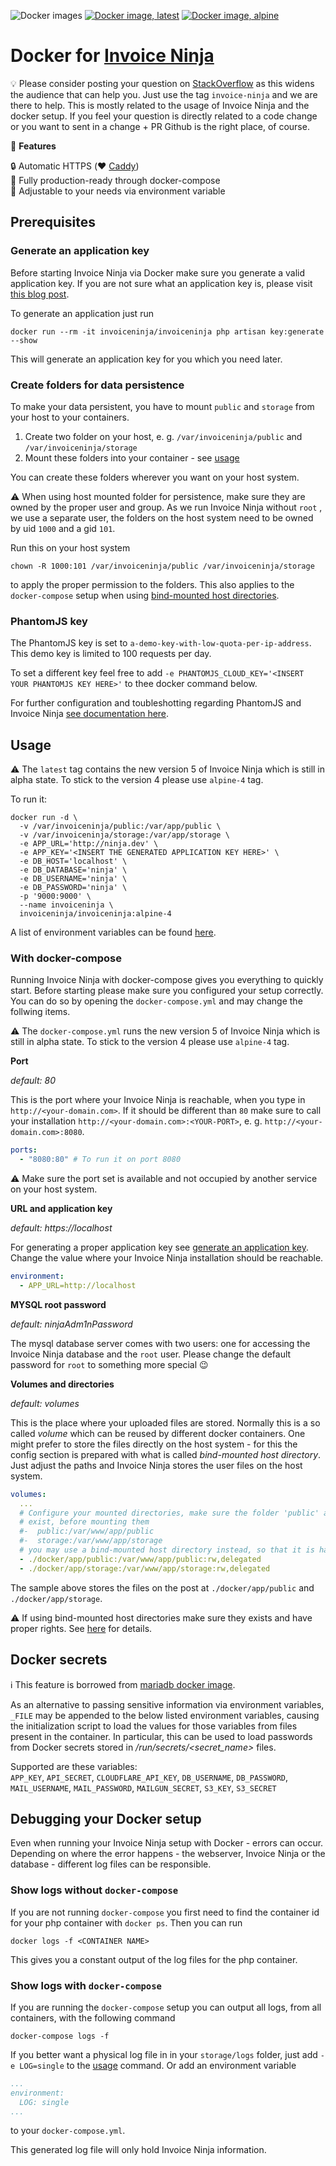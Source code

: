 ![Docker images](https://github.com/invoiceninja/dockerfiles/workflows/Docker%20images/badge.svg)
[![Docker image, latest](https://img.shields.io/docker/image-size/invoiceninja/invoiceninja/latest?label=latest)](https://hub.docker.com/r/invoiceninja/invoiceninja)
[![Docker image, alpine](https://img.shields.io/docker/image-size/invoiceninja/invoiceninja/alpine?label=alpine)](https://hub.docker.com/r/invoiceninja/invoiceninja)

# Docker for [Invoice Ninja](https://www.invoiceninja.com/) 

:bulb: Please consider posting your question on [StackOverflow](https://stackoverflow.com/) as this widens the audience that can help you. Just use the tag `invoice-ninja` and we are there to help. This is mostly related to the usage of Invoice Ninja and the docker setup.
If you feel your question is directly related to a code change or you want to sent in a change + PR Github is the right place, of course.

:crown: **Features**

:lock: Automatic HTTPS (:heart: [Caddy](https://caddyserver.com/))  
:hammer: Fully production-ready through docker-compose  
:pencil: Adjustable to your needs via environment variable  


## Prerequisites

### Generate an application key

Before starting Invoice Ninja via Docker make sure you generate a valid application key. If you are not sure what an application key is, please visit [this blog post](https://tighten.co/blog/app-key-and-you/).  

To generate an application just run

```shell
docker run --rm -it invoiceninja/invoiceninja php artisan key:generate --show
```

This will generate an application key for you which you need later.

### Create folders for data persistence

To make your data persistent, you have to mount `public` and `storage` from your host to your containers.

1. Create two folder on your host, e. g. `/var/invoiceninja/public` and `/var/invoiceninja/storage`
2. Mount these folders into your container - see [usage](#usage)

You can create these folders wherever you want on your host system.

:warning: When using host mounted folder for persistence, make sure they are owned by the proper user and group. As we run Invoice Ninja without `root` , we use a separate user, the folders on the host system need to be owned by uid `1000` and a gid `101`.  

Run this on your host system

```shell
chown -R 1000:101 /var/invoiceninja/public /var/invoiceninja/storage
```

to apply the proper permission to the folders. This also applies to the `docker-compose` setup when using [bind-mounted host directories](https://github.com/invoiceninja/dockerfiles/blob/master/docker-compose.yml#L17).


### PhantomJS key

The PhantomJS key is set to `a-demo-key-with-low-quota-per-ip-address`. This demo key is limited to 100 requests per day.

To set a different key feel free to add `-e PHANTOMJS_CLOUD_KEY='<INSERT YOUR PHANTOMJS KEY HERE>'` to thee docker command below.

For further configuration and toubleshotting regarding PhantomJS and Invoice Ninja [see documentation here](https://docs.invoiceninja.com/configure.html?#phantomjs).


## Usage

:warning: The `latest` tag contains the new version 5 of Invoice Ninja which is still in alpha state. To stick to the version 4 please use `alpine-4` tag.

To run it:

```shell
docker run -d \
  -v /var/invoiceninja/public:/var/app/public \
  -v /var/invoiceninja/storage:/var/app/storage \
  -e APP_URL='http://ninja.dev' \
  -e APP_KEY='<INSERT THE GENERATED APPLICATION KEY HERE>' \
  -e DB_HOST='localhost' \
  -e DB_DATABASE='ninja' \
  -e DB_USERNAME='ninja' \
  -e DB_PASSWORD='ninja' \
  -p '9000:9000' \
  --name invoiceninja \
  invoiceninja/invoiceninja:alpine-4
```
A list of environment variables can be found [here](https://github.com/invoiceninja/invoiceninja/blob/master/.env.example).


### With docker-compose

Running Invoice Ninja with docker-compose gives you everything to quickly start. Before starting please make sure you configured your setup correctly. You can do so by opening the `docker-compose.yml` and may change the follwing items.

:warning: The `docker-compose.yml` runs the new version 5 of Invoice Ninja which is still in alpha state. To stick to the version 4 please use `alpine-4` tag.

**Port**

_default: 80_  

This is the port where your Invoice Ninja is reachable, when you type in `http://<your-domain.com>`. If it should be different than `80` make sure to call your installation `http://<your-domain.com>:<YOUR-PORT>`, e. g. `http://<your-domain.com>:8080`.

```yml
ports: 
  - "8080:80" # To run it on port 8080
```

:warning: Make sure the port set is available and not occupied by another service on your host system.

**URL and application key**

_default: https://localhost_

For generating a proper application key see [generate an application key](#generate-an-application-key). Change the value where your Invoice Ninja installation should be reachable.

```yml
environment: 
  - APP_URL=http://localhost
````

**MYSQL root password**

_default: ninjaAdm1nPassword_

The mysql database server comes with two users: one for accessing the Invoice Ninja database and the `root` user. Please change the default password for `root` to something more special :wink:

**Volumes and directories**

_default: volumes_

This is the place where your uploaded files are stored. Normally this is a so called _volume_ which can be reused by different docker containers. One might prefer to store the files directly on the host system - for this the config section is prepared with what is called _bind-mounted host directory_. Just adjust the paths and Invoice Ninja stores the user files on the host system.

```yml
volumes:
  ...
  # Configure your mounted directories, make sure the folder 'public' and 'storage'
  # exist, before mounting them
  #-  public:/var/www/app/public
  #-  storage:/var/www/app/storage
  # you may use a bind-mounted host directory instead, so that it is harder to accidentally remove the volume and lose all your data!
  - ./docker/app/public:/var/www/app/public:rw,delegated
  - ./docker/app/storage:/var/www/app/storage:rw,delegated
```

The sample above stores the files on the post at `./docker/app/public` and `./docker/app/storage`.

:warning: If using bind-mounted host directories make sure they exists and have proper rights. See [here](#create-folders-for-data-persistence) for details.

## Docker secrets

:information_source: This feature is borrowed from [mariadb docker image](https://hub.docker.com/_/mariadb).

As an alternative to passing sensitive information via environment variables, `_FILE` may be appended to the below listed environment variables, causing the initialization script to load the values for those variables from files present in the container. In particular, this can be used to load passwords from Docker secrets stored in _/run/secrets/<secret_name>_ files.

Supported are these variables:  
`APP_KEY`, `API_SECRET`, `CLOUDFLARE_API_KEY`, `DB_USERNAME`, `DB_PASSWORD`, `MAIL_USERNAME`, `MAIL_PASSWORD`, `MAILGUN_SECRET`, `S3_KEY`, `S3_SECRET`


## Debugging your Docker setup

Even when running your Invoice Ninja setup with Docker - errors can occur. Depending on where the error happens - the webserver, Invoice Ninja or the database - different log files can be responsible. 

### Show logs without `docker-compose`

If you are not running `docker-compose` you first need to find the container id for your php container with `docker ps`. Then you can run

```shell
docker logs -f <CONTAINER NAME>
```

This gives you a constant output of the log files for the php container.

### Show logs with `docker-compose`

If you are running the `docker-compose` setup you can output all logs, from all containers, with the following command

```shell
docker-compose logs -f
```

If you better want a physical log file in in your `storage/logs` folder, just add `-e LOG=single` to the [usage](#usage) command. 
Or add an environment variable 

```yml
...
environment:
  LOG: single
...
```

to your `docker-compose.yml`.

This generated log file will only hold Invoice Ninja information.
